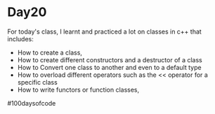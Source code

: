 # Day20
For today's class, I learnt and practiced a lot on classes in c++ 
that includes:
- How to create a class,
- How to create different constructors and a destructor of a class
- How to Convert one class to another and even to a default type
- How to overload different operators such as the << operator for a specific class
- How to write functors or function classes,

#100daysofcode
